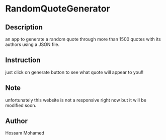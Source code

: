 # RandomQuoteGenerator

## Description
an app to generate a random quote through more than 1500 quotes with its authors using a JSON file.

## Instruction
just click on generate button to see what quote will appear to you!!

## Note
unfortunately this website is not a responsive right now but it will be modified soon.

## Author
Hossam Mohamed
